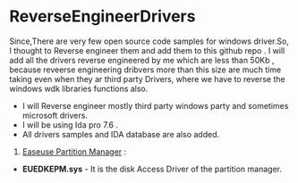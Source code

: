 # ReverseEngineerDrivers

Since,There are very few open source code samples for windows driver.So, I thought to Reverse engineer them and add them to this github repo . I will add all the drivers reverse engineered by me which are less than 50Kb , because reveerse engineering dribvers more than this size are much time taking even when they ar third party Drivers, where we have to reverse the windows wdk libraries functions also. 

- I will Reverse engineer mostly third party windows party and sometimes microsoft drivers.
- I will be using Ida pro 7.6 .
- All drivers samples and IDA database are also added.

1. [Easeuse Partition Manager](https://www.easeus.com/partition-manager/) :
- **EUEDKEPM.sys**  - It is the disk Access Driver of the partition manager.